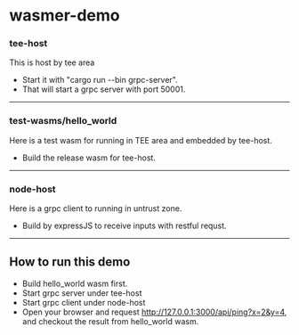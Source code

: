 # wasmer-demo

### tee-host
This is host by tee area

* Start it with "cargo run --bin grpc-server".
* That will start a grpc server with port 50001.

---

### test-wasms/hello_world
Here is a test wasm for running in TEE area and embedded by tee-host.

* Build the release wasm for tee-host.

---

### node-host
Here is a grpc client to running in untrust zone.

* Build by expressJS to receive inputs with restful requst.

---

## How to run this demo

* Build hello_world wasm first.
* Start grpc server under tee-host
* Start grpc client under node-host
* Open your browser and request http://127.0.0.1:3000/api/ping?x=2&y=4, and checkout the result from hello_world wasm.

